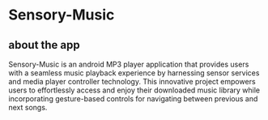 ﻿# Sensory-Music
 ## about the app
Sensory-Music is an android MP3 player application that provides users with a seamless music playback experience by
harnessing sensor services and media player controller technology. This innovative project empowers users to effortlessly
access and enjoy their downloaded music library while incorporating gesture-based controls for navigating between
previous and next songs.
 
